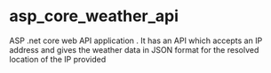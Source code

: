 # asp_core_weather_api
ASP .net core web API application . It has an API which accepts an IP address and gives the weather data in JSON format for the resolved location of the IP provided
